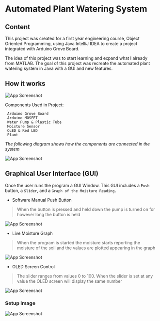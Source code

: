 # Automated Plant Watering System

## Content 

This project was created for a first year engineering course, Object Oriented Programming, using Java IntelliJ IDEA to create a 
project integrated with Arduino Grove Board.

The idea of this project was to start learning and expand what I already from MATLAB. The goal of this project was recreate
the automated plant watering system in Java with a GUI and new features.

## How it works  

![App Screenshot](https://media.giphy.com/media/w6kq9zq2x0usB4EdO9/giphy.gif)

Components Used in Project: 

```
 Arduino Grove Board
 Arduino MOSFET
 Water Pump & Plastic Tube
 Moisture Sensor
 OLED & Red LED
 Plant 
```

*The following diagram shows how the components are connected in the system*

![App Screenshot](https://i.imgur.com/VAEyiEp.png?1)

## Graphical User Interface (GUI) 

Once the user runs the program a GUI Window. This GUI includes a `Push` button, a `Slider`, and a `Graph of the Moisture Reading.` 

* Software Manual Push Button
> When the button is pressed and held down the pump is turned on for however long the button is held 

![App Screenshot](https://media.giphy.com/media/yG8vojuakb8mnvIHWj/giphy-downsized-large.gif)

* Live Moisture Graph

> When the program is started the moisture starts reporting the moisture of the soil and the values are plotted appearing in the graph

![App Screenshot](https://i.imgur.com/YBAGc7Y.jpg)

* OLED Screen Control
> The slider ranges from values 0 to 100. When the slider is set at any value the OLED screen will display the same number

![App Screenshot](https://media.giphy.com/media/yG8vojuakb8mnvIHWj/giphy.gif)   

### Setup Image

![App Screenshot](https://i.imgur.com/wnaGpqT.png)
